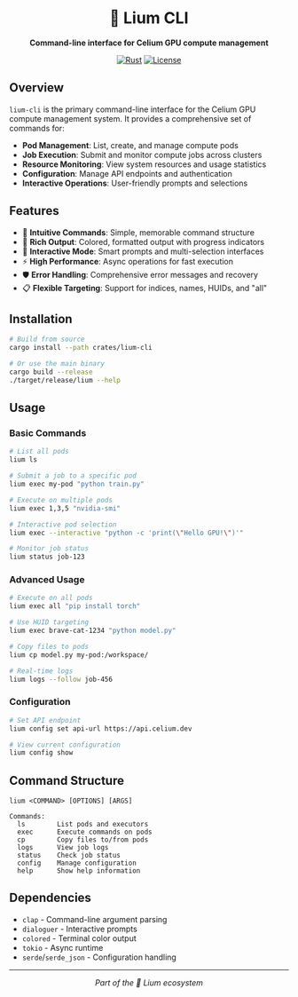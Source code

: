 <div align="center">

# 🍄 Lium CLI

**Command-line interface for Celium GPU compute management**

[![Rust](https://img.shields.io/badge/Rust-1.70+-orange.svg)](https://www.rust-lang.org/)
[![License](https://img.shields.io/badge/License-MIT-blue.svg)](LICENSE)

</div>

## Overview

`lium-cli` is the primary command-line interface for the Celium GPU compute management system. It provides a comprehensive set of commands for:

- **Pod Management**: List, create, and manage compute pods
- **Job Execution**: Submit and monitor compute jobs across clusters  
- **Resource Monitoring**: View system resources and usage statistics
- **Configuration**: Manage API endpoints and authentication
- **Interactive Operations**: User-friendly prompts and selections

## Features

- 🎯 **Intuitive Commands**: Simple, memorable command structure
- 🎨 **Rich Output**: Colored, formatted output with progress indicators
- 🔧 **Interactive Mode**: Smart prompts and multi-selection interfaces
- ⚡ **High Performance**: Async operations for fast execution
- 🛡️ **Error Handling**: Comprehensive error messages and recovery
- 📋 **Flexible Targeting**: Support for indices, names, HUIDs, and "all"

## Installation

```bash
# Build from source
cargo install --path crates/lium-cli

# Or use the main binary
cargo build --release
./target/release/lium --help
```

## Usage

### Basic Commands

```bash
# List all pods
lium ls

# Submit a job to a specific pod  
lium exec my-pod "python train.py"

# Execute on multiple pods
lium exec 1,3,5 "nvidia-smi"

# Interactive pod selection
lium exec --interactive "python -c 'print(\"Hello GPU!\")'"

# Monitor job status
lium status job-123
```

### Advanced Usage

```bash
# Execute on all pods
lium exec all "pip install torch"

# Use HUID targeting
lium exec brave-cat-1234 "python model.py"

# Copy files to pods
lium cp model.py my-pod:/workspace/

# Real-time logs
lium logs --follow job-456
```

### Configuration

```bash
# Set API endpoint
lium config set api-url https://api.celium.dev

# View current configuration
lium config show
```

## Command Structure

```
lium <COMMAND> [OPTIONS] [ARGS]

Commands:
  ls        List pods and executors
  exec      Execute commands on pods
  cp        Copy files to/from pods
  logs      View job logs
  status    Check job status
  config    Manage configuration
  help      Show help information
```

## Dependencies

- `clap` - Command-line argument parsing
- `dialoguer` - Interactive prompts
- `colored` - Terminal color output
- `tokio` - Async runtime
- `serde`/`serde_json` - Configuration handling

---

<div align="center">

*Part of the 🍄 Lium ecosystem*

</div> 